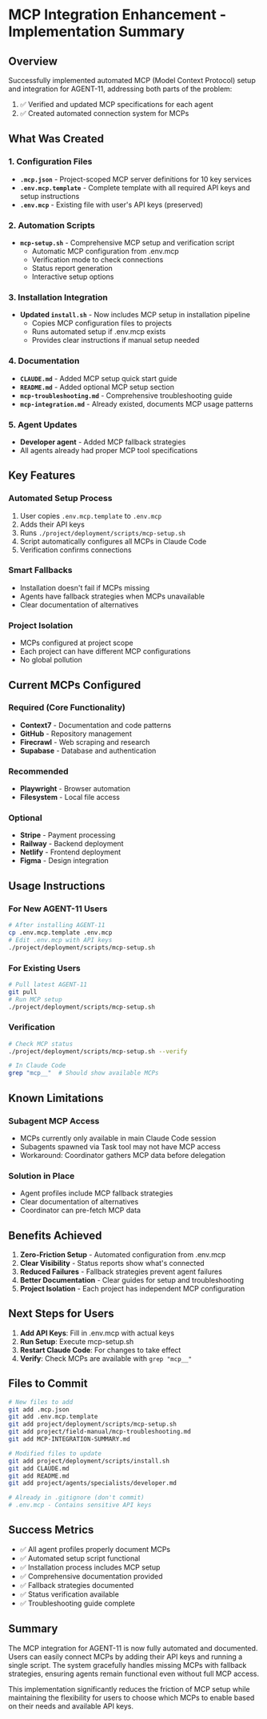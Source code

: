 # MCP Integration Enhancement - Implementation Summary

## Overview
Successfully implemented automated MCP (Model Context Protocol) setup and integration for AGENT-11, addressing both parts of the problem:
1. ✅ Verified and updated MCP specifications for each agent
2. ✅ Created automated connection system for MCPs

## What Was Created

### 1. Configuration Files
- **`.mcp.json`** - Project-scoped MCP server definitions for 10 key services
- **`.env.mcp.template`** - Complete template with all required API keys and setup instructions
- **`.env.mcp`** - Existing file with user's API keys (preserved)

### 2. Automation Scripts
- **`mcp-setup.sh`** - Comprehensive MCP setup and verification script
  - Automatic MCP configuration from .env.mcp
  - Verification mode to check connections
  - Status report generation
  - Interactive setup options

### 3. Installation Integration
- **Updated `install.sh`** - Now includes MCP setup in installation pipeline
  - Copies MCP configuration files to projects
  - Runs automated setup if .env.mcp exists
  - Provides clear instructions if manual setup needed

### 4. Documentation
- **`CLAUDE.md`** - Added MCP setup quick start guide
- **`README.md`** - Added optional MCP setup section
- **`mcp-troubleshooting.md`** - Comprehensive troubleshooting guide
- **`mcp-integration.md`** - Already existed, documents MCP usage patterns

### 5. Agent Updates
- **Developer agent** - Added MCP fallback strategies
- All agents already had proper MCP tool specifications

## Key Features

### Automated Setup Process
1. User copies `.env.mcp.template` to `.env.mcp`
2. Adds their API keys
3. Runs `./project/deployment/scripts/mcp-setup.sh`
4. Script automatically configures all MCPs in Claude Code
5. Verification confirms connections

### Smart Fallbacks
- Installation doesn't fail if MCPs missing
- Agents have fallback strategies when MCPs unavailable
- Clear documentation of alternatives

### Project Isolation
- MCPs configured at project scope
- Each project can have different MCP configurations
- No global pollution

## Current MCPs Configured

### Required (Core Functionality)
- **Context7** - Documentation and code patterns
- **GitHub** - Repository management
- **Firecrawl** - Web scraping and research
- **Supabase** - Database and authentication

### Recommended
- **Playwright** - Browser automation
- **Filesystem** - Local file access

### Optional
- **Stripe** - Payment processing
- **Railway** - Backend deployment
- **Netlify** - Frontend deployment
- **Figma** - Design integration

## Usage Instructions

### For New AGENT-11 Users
```bash
# After installing AGENT-11
cp .env.mcp.template .env.mcp
# Edit .env.mcp with API keys
./project/deployment/scripts/mcp-setup.sh
```

### For Existing Users
```bash
# Pull latest AGENT-11
git pull
# Run MCP setup
./project/deployment/scripts/mcp-setup.sh
```

### Verification
```bash
# Check MCP status
./project/deployment/scripts/mcp-setup.sh --verify

# In Claude Code
grep "mcp__"  # Should show available MCPs
```

## Known Limitations

### Subagent MCP Access
- MCPs currently only available in main Claude Code session
- Subagents spawned via Task tool may not have MCP access
- Workaround: Coordinator gathers MCP data before delegation

### Solution in Place
- Agent profiles include MCP fallback strategies
- Clear documentation of alternatives
- Coordinator can pre-fetch MCP data

## Benefits Achieved

1. **Zero-Friction Setup** - Automated configuration from .env.mcp
2. **Clear Visibility** - Status reports show what's connected
3. **Reduced Failures** - Fallback strategies prevent agent failures
4. **Better Documentation** - Clear guides for setup and troubleshooting
5. **Project Isolation** - Each project has independent MCP configuration

## Next Steps for Users

1. **Add API Keys**: Fill in .env.mcp with actual keys
2. **Run Setup**: Execute mcp-setup.sh
3. **Restart Claude Code**: For changes to take effect
4. **Verify**: Check MCPs are available with `grep "mcp__"`

## Files to Commit

```bash
# New files to add
git add .mcp.json
git add .env.mcp.template
git add project/deployment/scripts/mcp-setup.sh
git add project/field-manual/mcp-troubleshooting.md
git add MCP-INTEGRATION-SUMMARY.md

# Modified files to update
git add project/deployment/scripts/install.sh
git add CLAUDE.md
git add README.md
git add project/agents/specialists/developer.md

# Already in .gitignore (don't commit)
# .env.mcp - Contains sensitive API keys
```

## Success Metrics

- ✅ All agent profiles properly document MCPs
- ✅ Automated setup script functional
- ✅ Installation process includes MCP setup
- ✅ Comprehensive documentation provided
- ✅ Fallback strategies documented
- ✅ Status verification available
- ✅ Troubleshooting guide complete

## Summary

The MCP integration for AGENT-11 is now fully automated and documented. Users can easily connect MCPs by adding their API keys and running a single script. The system gracefully handles missing MCPs with fallback strategies, ensuring agents remain functional even without full MCP access.

This implementation significantly reduces the friction of MCP setup while maintaining the flexibility for users to choose which MCPs to enable based on their needs and available API keys.